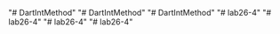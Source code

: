 "# DartIntMethod" 
"# DartIntMethod" 
"# DartIntMethod" 
"# lab26-4" 
"# lab26-4" 
"# lab26-4" 
"# lab26-4" 
